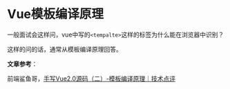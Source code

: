 # Vue模板编译原理

一般面试会这样问，vue中写的`<tempalte>`这样的标签为什么能在浏览器中识别？

这样的问的话，通常从模板编译原理回答。

**文章参考**：

前端鲨鱼哥，[手写Vue2.0源码（二）-模板编译原理｜技术点评](https://juejin.cn/post/6936024530016010276)
